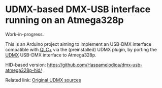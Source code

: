 # UDMX-based DMX-USB interface running on an Atmega328p

Work-in-progress.

This is an Arduino project aiming to implement an USB-DMX interface compatible with [QLC+](https://qlcplus.org/) via the (preinstalled) UDMX plugin,
by porting the [UDMX](https://anyma.ch/research/udmx/) USB-DMX interface to Atmega328p.

HID-based version: https://github.com/Haspamelodica/dmx-usb-atmega328p-hid/

Related link: [Original UDMX sources](https://github.com/mirdej/udmx)

